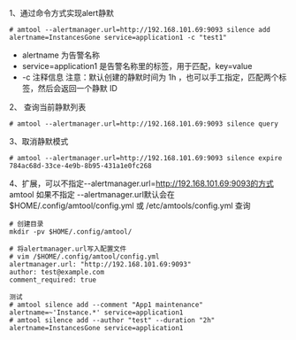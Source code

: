 1、通过命令方式实现alert静默
```
# amtool --alertmanager.url=http://192.168.101.69:9093 silence add alertname=InstancesGone service=application1 -c "test1"
```  
- alertname 为告警名称
- service=application1 是告警名称里的标签，用于匹配，key=value
- -c  注释信息
注意：默认创建的静默时间为 1h ，也可以手工指定，匹配两个标签，然后会返回一个静默 ID  

2、 查询当前静默列表
```
# amtool --alertmanager.url=http://192.168.101.69:9093 silence query
```  

3、取消静默模式  
```
# amtool --alertmanager.url=http://192.168.101.69:9093 silence expire 784ac68d-33ce-4e9b-8b95-431a1e0fc268
```  

4、扩展，可以不指定--alertmanager.url=http://192.168.101.69:9093的方式  
amtool 如果不指定 --alertmanager.url默认会在 $HOME/.config/amtool/config.yml 或 /etc/amtools/config.yml 查询  
```
# 创建目录
mkdir -pv $HOME/.config/amtool/

# 将alertmanager.url写入配置文件
# vim /$HOME/.config/amtool/config.yml
alertmanager.url: "http://192.168.101.69:9093"
author: test@example.com
comment_required: true

测试
# amtool silence add --comment "App1 maintenance" alertname=~'Instance.*' service=application1
# amtool silence add --author "test" --duration "2h" alertname=InstancesGone service=application1
```  

